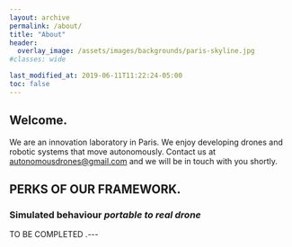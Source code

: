 ```yaml
---
layout: archive
permalink: /about/
title: "About"
header:
  overlay_image: /assets/images/backgrounds/paris-skyline.jpg
#classes: wide

last_modified_at: 2019-06-11T11:22:24-05:00
toc: false
---
```

<h2>Welcome.</h2>

We are an innovation laboratory in Paris.
We enjoy developing drones and robotic systems that move autonomously.
Contact us at autonomousdrones@gmail.com and we will be in touch with you shortly.

<h2>PERKS OF OUR FRAMEWORK.</h2>

<h3>Simulated behaviour <em> portable to real drone </em> </h3>

TO BE COMPLETED
.---
